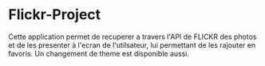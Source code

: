 # Flickr-Project

Cette application permet de recuperer a travers l'API de FLICKR des photos et de les presenter à l'ecran de l'utilsateur, lui permettant de les rajouter en favoris.
Un changement de theme est disponible aussi.
